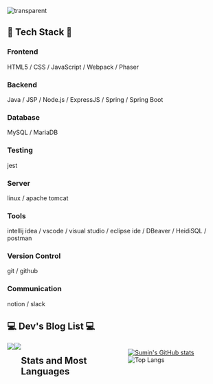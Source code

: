 ![transparent](https://capsule-render.vercel.app/api?type=transparent&fontColor=703ee5&text=Sumin's%20Github&height=150&fontSize=60&desc=Backend%20Developer&descAlignY=80&descAlign=65)

## 🔨 Tech Stack 🔨

### Frontend
HTML5 / CSS / JavaScript / Webpack / Phaser

### Backend
Java / JSP / Node.js / ExpressJS / Spring / Spring Boot

### Database
MySQL / MariaDB

### Testing
jest

### Server
linux / apache tomcat

### Tools
intellij idea / vscode / visual studio / eclipse ide / DBeaver / HeidiSQL / postman

### Version Control
git / github

### Communication
notion / slack



## 💻 Dev's Blog List 💻
<div style="display:flex; flex-direction:row;">
    <a href="https://devbacksu.github.io">
        <img src="https://img.shields.io/badge/GithubPages-000000?style=for-the-badge&logo=GithubPages&logoColor=white"> 
    </a>
    <a href="https://devgamesu.tistory.com">
        <img src="https://img.shields.io/badge/Tistory-000000?style=for-the-badge&logo=Tistory&logoColor=white"> 
    </a>


## Stats and Most Languages
[![Sumin's GitHub stats](https://github-readme-stats.vercel.app/api?username=DevBackSu&include_all_commits=true&show_icons=true&theme=cobalt)](https://github.com/DevBackSu/github-readme-stats)
![Top Langs](https://github-readme-stats.vercel.app/api/top-langs/?username=DevBackSu&layout=compact)
